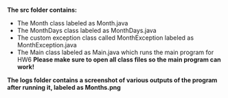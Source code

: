 **The src folder contains:**

- The Month class labeled as Month.java
- The MonthDays class labeled as MonthDays.java
- The custom exception class called MonthException labeled as MonthException.java
- The Main class labeled as Main.java which runs the main program for HW6
**Please make sure to open all class files so the main program can work!**


**The logs folder contains a screenshot of various outputs of the program after running it, labeled as Months.png**
